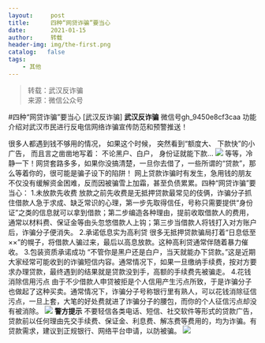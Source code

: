 ```yaml
---
layout:     post
title:      四种“网贷诈骗”要当心
date:       2021-01-15
author:     转载
header-img: img/the-first.png
catalog:   false
tags:
    - 其他
---
```


<blockquote><p>转载：武汉反诈骗<br>
来源：微信公众号</p></blockquote>

#四种“网贷诈骗”要当心
[武汉反诈骗]
**武汉反诈骗**
微信号gh_9450e8cf3caa
功能介绍对武汉市民进行反电信网络诈骗宣传防范和预警推送！

很多人都遇到钱不够用的情况，
如果这个时候，
突然看到“额度大、
下款快”的小广告，
而且言之凿凿地写着：
不论黑户、白户，
身份证就能下款...
![]({{site.baseurl}}/postimg/8wBAcE4t1v75qbljLY1yGKiac3icSBRswYDb9sicibf0vJVgVd68jSoXJhON7onyQymDpzEybbC0MzicORQTEUonQKg.jpeg)
等等，冷静一下！网贷套路多多，如果你没搞清楚，一旦你去借了，一些所谓的“贷款”，那么等着你的，很可能是骗子设下的陷阱！
网上贷款诈骗时有发生，急用钱的朋友不仅没有缓解资金困难，反而因被骗雪上加霜，甚至负债累累。四种“网贷诈骗”要当心：
1.未放款先收费
放款之前先收费是无抵押贷款最常见的伎俩，诈骗分子抓住借款人急于求成、缺乏常识的心理，第一步先取得信任，号称只需要提供“身份证”之类的信息就可以拿到借款；第二步编造各种理由，提前收取借款人的费用，通常以材料费、保证金等由头忽悠借款人上钩；第三步当借款人将钱打入对方账户后，诈骗分子便消失。
2.承诺低息实为高利贷
很多无抵押贷款骗局打着“日息低至××”的幌子，将借款人骗过来，最后以高息放款。这种高利贷通常伴随着暴力催收。
3.包装资质承诺成功
“不管你是黑户还是白户，当天就能办下贷款。”这是近期大家经常可能收到的诈骗短信内容。通常情况下，如果一旦缴纳手续费，按对方要求办理贷款，最终遇到的结果就是贷款没到手，高额的手续费先被骗走。
4.花钱消除信用污点
由于不少借款人申贷被拒是个人信用产生污点所致，于是诈骗分子也做起了这种买卖。通常情况下，诈骗分子号称银行里有熟人，可以花钱消除征信污点，一旦上套，大笔的好处费就进了诈骗分子的腰包，而你的个人征信污点却没有被消除。
![]({{site.baseurl}}/postimg/8wBAcE4t1v4MxuR62Lib94GGOajy9wuoovbJXWqsCRG2K8W9EUAzv9pHCgBGJmskRyBg56icTRdV5IybHyvEf82A.png)
**警方提示**
不要轻信各类电话、短信、社交软件等形式的贷款广告，贷款前以任何理由先交手续费、保证金、利息费、解冻费等费用的，均为诈骗。有贷款需求，建议到正规银行、网络平台申请，以防被骗。
![]({{site.baseurl}}/postimg/8wBAcE4t1v4MxuR62Lib94GGOajy9wuooKmpQIffmGicCpS0bpwkOzvkhNfibcp4wY9xoA39zMULcGq2CCqxZsiavw.jpeg)
